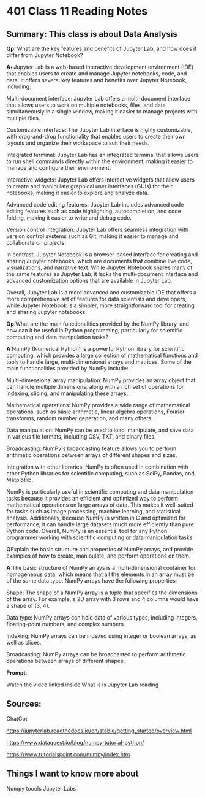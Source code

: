 # 401 Class 11 Reading Notes

## Summary: This class is about Data Analysis

**Qp**: What are the key features and benefits of Jupyter Lab, and how does it differ from Jupyter Notebook?

**A:** Jupyter Lab is a web-based interactive development environment (IDE) that enables users to create and manage Jupyter notebooks, code, and data. It offers several key features and benefits over Jupyter Notebook, including:

Multi-document interface: Jupyter Lab offers a multi-document interface that allows users to work on multiple notebooks, files, and data simultaneously in a single window, making it easier to manage projects with multiple files.

Customizable interface: The Jupyter Lab interface is highly customizable, with drag-and-drop functionality that enables users to create their own layouts and organize their workspace to suit their needs.

Integrated terminal: Jupyter Lab has an integrated terminal that allows users to run shell commands directly within the environment, making it easier to manage and configure their environment.

Interactive widgets: Jupyter Lab offers interactive widgets that allow users to create and manipulate graphical user interfaces (GUIs) for their notebooks, making it easier to explore and analyze data.

Advanced code editing features: Jupyter Lab includes advanced code editing features such as code highlighting, autocompletion, and code folding, making it easier to write and debug code.

Version control integration: Jupyter Lab offers seamless integration with version control systems such as Git, making it easier to manage and collaborate on projects.

In contrast, Jupyter Notebook is a browser-based interface for creating and sharing Jupyter notebooks, which are documents that combine live code, visualizations, and narrative text. While Jupyter Notebook shares many of the same features as Jupyter Lab, it lacks the multi-document interface and advanced customization options that are available in Jupyter Lab.

Overall, Jupyter Lab is a more advanced and customizable IDE that offers a more comprehensive set of features for data scientists and developers, while Jupyter Notebook is a simpler, more straightforward tool for creating and sharing Jupyter notebooks.


**Qp**:What are the main functionalities provided by the NumPy library, and how can it be useful in Python programming, particularly for scientific computing and data manipulation tasks?



**A**:NumPy (Numerical Python) is a powerful Python library for scientific computing, which provides a large collection of mathematical functions and tools to handle large, multi-dimensional arrays and matrices. Some of the main functionalities provided by NumPy include:

Multi-dimensional array manipulation: NumPy provides an array object that can handle multiple dimensions, along with a rich set of operations for indexing, slicing, and manipulating these arrays.

Mathematical operations: NumPy provides a wide range of mathematical operations, such as basic arithmetic, linear algebra operations, Fourier transforms, random number generation, and many others.

Data manipulation: NumPy can be used to load, manipulate, and save data in various file formats, including CSV, TXT, and binary files.

Broadcasting: NumPy's broadcasting feature allows you to perform arithmetic operations between arrays of different shapes and sizes.

Integration with other libraries: NumPy is often used in combination with other Python libraries for scientific computing, such as SciPy, Pandas, and Matplotlib.

NumPy is particularly useful in scientific computing and data manipulation tasks because it provides an efficient and optimized way to perform mathematical operations on large arrays of data. This makes it well-suited for tasks such as image processing, machine learning, and statistical analysis. Additionally, because NumPy is written in C and optimized for performance, it can handle large datasets much more efficiently than pure Python code. Overall, NumPy is an essential tool for any Python programmer working with scientific computing or data manipulation tasks.

**Q**Explain the basic structure and properties of NumPy arrays, and provide examples of how to create, manipulate, and perform operations on them.

**A**:The basic structure of NumPy arrays is a multi-dimensional container for homogeneous data, which means that all the elements in an array must be of the same data type. NumPy arrays have the following properties:

Shape: The shape of a NumPy array is a tuple that specifies the dimensions of the array. For example, a 2D array with 3 rows and 4 columns would have a shape of (3, 4).

Data type: NumPy arrays can hold data of various types, including integers, floating-point numbers, and complex numbers.

Indexing: NumPy arrays can be indexed using integer or boolean arrays, as well as slices.

Broadcasting: NumPy arrays can be broadcasted to perform arithmetic operations between arrays of different shapes.


**Prompt**:

Watch the video linked inside What is is Jupyter Lab reading


## Sources:

ChatGpt

https://jupyterlab.readthedocs.io/en/stable/getting_started/overview.html

https://www.dataquest.io/blog/numpy-tutorial-python/

https://www.tutorialspoint.com/numpy/index.htm


## Things I want to know more about

Numpy toools Jupyter Labs